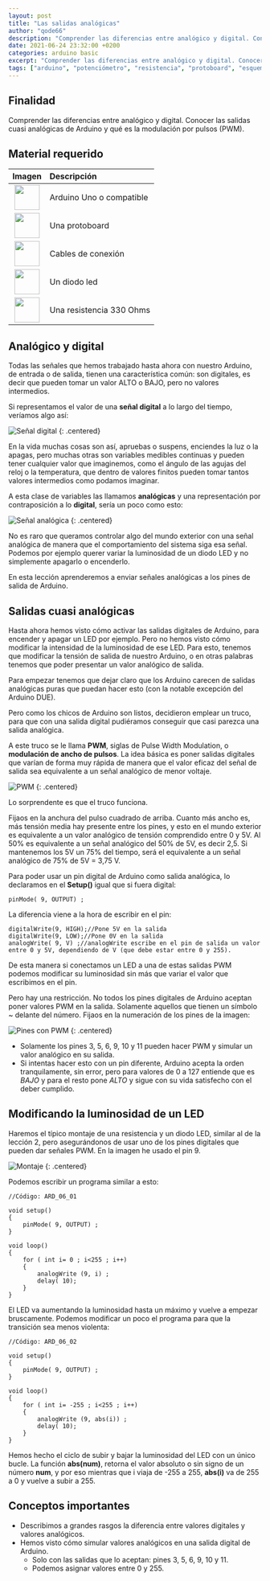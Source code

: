 ```yaml
---
layout: post
title: "Las salidas analógicas"
author: "qode66"
description: "Comprender las diferencias entre analógico y digital. Conocer las salidas cuasi analógicas de Arduino y qué es la modulación por pulsos (PWM)."
date: 2021-06-24 23:32:00 +0200
categories: arduino basic
excerpt: "Comprender las diferencias entre analógico y digital. Conocer las salidas cuasi analógicas de Arduino y qué es la modulación por pulsos (PWM)."
tags: ["arduino", "potenciómetro", "resistencia", "protoboard", "esquema eléctrico", "pulsador", "PWM"]
---
```


[img1]: /assets/imatges/ard/ard_06_01.png "Señal digital"
[img2]: /assets/imatges/ard/ard_06_02.png "Señal analógica"
[img3]: /assets/imatges/ard/ard_06_03.png "PWM"
[img4]: /assets/imatges/ard/ard_06_04.png "Salidas con PWM"
[img5]: /assets/imatges/ard/ard_06_05.png "Esquema de montaje"

## Finalidad

Comprender las diferencias entre analógico y digital. Conocer las salidas cuasi analógicas de Arduino y qué es la modulación por pulsos (PWM).

## Material requerido

|                                 Imagen                                 | Descripción               |
| :--------------------------------------------------------------------: | :----------------------- |
|   <img src="/assets/imatges/mat/mat_unor3.png" width="50" height="50">    | Arduino Uno o compatible |
| <img src="/assets/imatges/mat/mat_protoboard.png" width="50" height="50"> | Una protoboard           |
|   <img src="/assets/imatges/mat/mat_cables.png" width="50" height="50">   | Cables de conexión       |
|    <img src="/assets/imatges/mat/mat_led.png" width="50" height="50">     | Un diodo led             |
|  <img src="/assets/imatges/mat/mat_resis330.png" width="50" height="50">  | Una resistencia 330 Ohms |

## Analógico y digital

Todas las señales que hemos trabajado hasta ahora con nuestro Arduino, de
entrada o de salida, tienen una característica común: son digitales, es
decir que pueden tomar un valor ALTO o BAJO, pero no valores intermedios.

Si representamos el valor de una **señal digital** a lo largo del tiempo,
veríamos algo así:

![Señal digital][img1] {: .centered}

En la vida muchas cosas son así, apruebas o suspens, enciendes la luz o
la apagas, pero muchas otras son variables medibles continuas y pueden
tener cualquier valor que imaginemos, como el ángulo de las agujas del
reloj o la temperatura, que dentro de valores finitos pueden tomar tantos
valores intermedios como podamos imaginar.

A esta clase de variables las llamamos **analógicas** y una
representación por contraposición a lo **digital**, sería un poco como esto:

![Señal analógica][img2] {: .centered}

No es raro que queramos controlar algo del mundo exterior con una
señal analógica de manera que el comportamiento del sistema siga
esa señal. Podemos por ejemplo querer variar la luminosidad de un
diodo LED y no simplemente apagarlo o encenderlo.

En esta lección aprenderemos a enviar señales analógicas a los pines de salida
de Arduino.

## Salidas cuasi analógicas

Hasta ahora hemos visto cómo activar las salidas digitales de Arduino, para
encender y apagar un LED por ejemplo. Pero no hemos visto cómo modificar la
intensidad de la luminosidad de ese LED. Para esto, tenemos que modificar la
tensión de salida de nuestro Arduino, o en otras palabras tenemos que poder
presentar un valor analógico de salida.

Para empezar tenemos que dejar claro que los Arduino carecen de salidas
analógicas puras que puedan hacer esto (con la notable excepción del
Arduino DUE).

Pero como los chicos de Arduino son listos, decidieron emplear un truco,
para que con una salida digital pudiéramos conseguir que casi parezca una
salida analógica.

A este truco se le llama **PWM**, siglas de Pulse Width Modulation, o
**modulación de ancho de pulsos**. La idea básica es poner salidas
digitales que varían de forma muy rápida de manera que el valor eficaz
del señal de salida sea equivalente a un señal analógico de menor
voltaje.

![PWM][img3] {: .centered}

Lo sorprendente es que el truco funciona.

Fijaos en la anchura del pulso cuadrado de arriba. Cuanto más ancho es,
más tensión media hay presente entre los pines, y esto en el mundo
exterior es equivalente a un valor analógico de tensión comprendido entre 0 y
5V. Al 50% es equivalente a un señal analógico del 50% de 5V, es decir
2,5. Si mantenemos los 5V un 75% del tiempo, será el equivalente a un señal
analógico de 75% de 5V = 3,75 V.

Para poder usar un pin digital de Arduino como salida analógica, lo
declaramos en el **Setup()** igual que si fuera digital:

```Arduino
pinMode( 9, OUTPUT) ;
```

La diferencia viene a la hora de escribir en el pin:

```Arduino
digitalWrite(9, HIGH);//Pone 5V en la salida
digitalWrite(9, LOW);//Pone 0V en la salida
analogWrite( 9, V) ;//analogWrite escribe en el pin de salida un valor entre 0 y 5V, dependiendo de V (que debe estar entre 0 y 255).
```

De esta manera si conectamos un LED a una de estas salidas PWM
podemos modificar su luminosidad sin más que variar el valor que
escribimos en el pin.

Pero hay una restricción. No todos los pines digitales de Arduino aceptan
poner valores PWM en la salida. Solamente aquellos que tienen un símbolo ~
delante del número. Fijaos en la numeración de los pines de la imagen:

![Pines con PWM][img4] {: .centered}

- Solamente los pines 3, 5, 6, 9, 10 y 11 pueden hacer PWM y simular un valor analógico en su salida.
- Si intentas hacer esto con un pin diferente, Arduino acepta la orden tranquilamente, sin error, pero para valores de 0 a 127 entiende que es _BAJO_ y para el resto pone _ALTO_ y sigue con su vida satisfecho con el deber cumplido.

## Modificando la luminosidad de un LED

Haremos el típico montaje de una resistencia y un diodo LED, similar al de
la lección 2, pero asegurándonos de usar uno de los pines digitales que pueden
dar señales PWM. En la imagen he usado el pin 9.

![Montaje][img5] {: .centered}

Podemos escribir un programa similar a esto:

```Arduino
//Código: ARD_06_01

void setup()
{
    pinMode( 9, OUTPUT) ;
}

void loop()
{
    for ( int i= 0 ; i<255 ; i++)
    {
        analogWrite (9, i) ;
        delay( 10);
    }
}
```

El LED va aumentando la luminosidad hasta un máximo y vuelve a empezar
bruscamente. Podemos modificar un poco el programa para que la transición
sea menos violenta:

```Arduino
//Código: ARD_06_02

void setup()
{
    pinMode( 9, OUTPUT) ;
}

void loop()
{
    for ( int i= -255 ; i<255 ; i++)
    {
        analogWrite (9, abs(i)) ;
        delay( 10);
    }
}
```

Hemos hecho el ciclo de subir y bajar la luminosidad del LED con un único
bucle. La función **abs(num)**, retorna el valor absoluto o sin signo
de un número **num**, y por eso mientras que i viaja de -255 a 255,
**abs(i)** va de 255 a 0 y vuelve a subir a 255.

## Conceptos importantes

- Describimos a grandes rasgos la diferencia entre valores digitales y valores
  analógicos.
- Hemos visto cómo simular valores analógicos en una salida digital de
  Arduino.
  - Solo con las salidas que lo aceptan: pines 3, 5, 6, 9, 10 y 11.
  - Podemos asignar valores entre 0 y 255.

